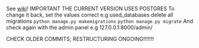  See [wiki](../../wiki)!
IMPORTANT THE CURRENT VERSION USES POSTGRES 
To change it back, set the values correct e.g used_databases
delete all migrations 
`python manage.py makemigrations`
`python manage.py migrate`
And check again with the admin panel e.g 127.0.0.1:8000/admin/
  
CHECK OLDER COMMITS; RESTRUCTURING ONGOING!!!!!!! 
